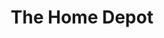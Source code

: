 ---
title: "The Home Depot"
url: /miami/the-home-depot-southwest-88th-street/
shop: doityourself
---